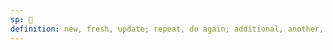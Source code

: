 ```yaml
---
sp: 󱥝
definition: new, fresh, update; repeat, do again; additional, another, extra
---
```

<!-- sin is about things that are new in some way. when you see something for the first time, it's sin. when you create something, it's sin. when you repeat an action, you're renewing your action, "mi moku sin" - "i eat again".

things that are additional in some way are also sin. they are new to something. an old word you're unfamiliar with or that is non-standard could be described as *sin*, because it is new to you, or to what is considered standard.

if i am making food and i add something that i wouldn't normally, that's sin. a fancy restaurant chef probably doesn't feel that any of the fancy garnish he adds is sin, but to me it's still sin because it's not how i might normally eat that food. -->